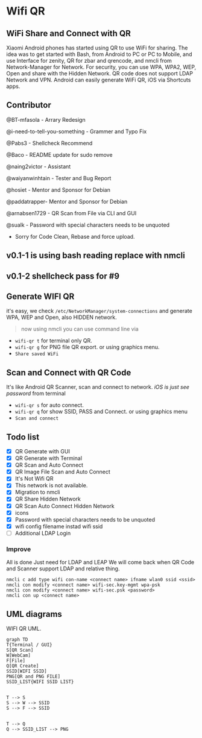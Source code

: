 ﻿# Wifi QR

## WiFi Share and Connect with QR

 Xiaomi Android phones has started using QR to use WiFi for sharing.
 The idea was to get started with Bash, from Android to PC or PC to
 Mobile, and use Interface for zenity, QR for zbar and qrencode,
 and nmcli from Network-Manager for Network. For security,
 you can use WPA, WPA2, WEP, Open and share with the Hidden Network.
 QR code does not support LDAP Network and VPN.
 Android can easily generate WiFi QR, iOS via Shortcuts apps.


## Contributor

@BT-mfasola - Arrary Redesign

@i-need-to-tell-you-something - Grammer and Typo Fix

@Pabs3 - Shellcheck Recommend

@Baco - README update for sudo remove

@naing2victor - Assistant

@waiyanwinhtain - Tester and Bug Report

@hosiet - Mentor and Sponsor for Debian

@paddatrapper- Mentor and Sponsor for Debian

@arnabsen1729 - QR Scan from File via CLI and GUI

@sualk - Password with special characters needs to be unquoted

- Sorry for Code Clean, Rebase and force upload.

## v0.1-1 is using bash reading replace with nmcli
## v0.1-2 shellcheck pass for #9

## Generate WIFI QR
it's easy, 
we check ``/etc/NetworkManager/system-connections`` and generate WPA, WEP and Open, also HIDDEN network.
> now using nmcli
you can use command line via
* ``wifi-qr t`` for terminal only QR.
* ``wifi-qr g`` for PNG file QR export.
or using graphics menu.
* ``Share saved WiFi``

## Scan and Connect with QR Code
It's like Android QR Scanner,  scan and connect to network.
*iOS is just see password*
from terminal 
* ``wifi-qr s`` for auto connect.
* ``wifi-qr q`` for show SSID, PASS and Connect.
or using graphics menu
* ``Scan and connect``




## Todo list
- [x] QR Generate with GUI
- [x] QR Generate with Terminal 
- [x] QR Scan and Auto Connect
- [x] QR Image File Scan and Auto Connect
- [x] It's Not Wifi QR
- [x] This network is not available. 
- [x] Migration to nmcli
- [x] QR Share Hidden Network
- [x] QR Scan Auto Connect Hidden Network
- [x] icons
- [x] Password with special characters needs to be unquoted
- [x] wifi config filename instad wifi ssid
- [ ] Additional LDAP Login

###  Improve
 All is done
 Just need for LDAP and LEAP
 We will come back when QR Code and Scanner support LDAP and relative thing.
 

```
nmcli c add type wifi con-name <connect name> ifname wlan0 ssid <ssid>
nmcli con modify <connect name> wifi-sec.key-mgmt wpa-psk
nmcli con modify <connect name> wifi-sec.psk <password> 
nmcli con up <connect name>
```

## UML diagrams

WIFI QR UML.

```mermaid
graph TD
T{Terminal / GUI}
S[QR Scan]
W[WebCam]
F[File]
Q[QR Create]
SSID[WIFI SSID]
PNG[QR and PNG FILE]
SSID_LIST{WIFI SSID LIST}


T --> S
S --> W --> SSID
S --> F --> SSID


T --> Q
Q --> SSID_LIST --> PNG
```
